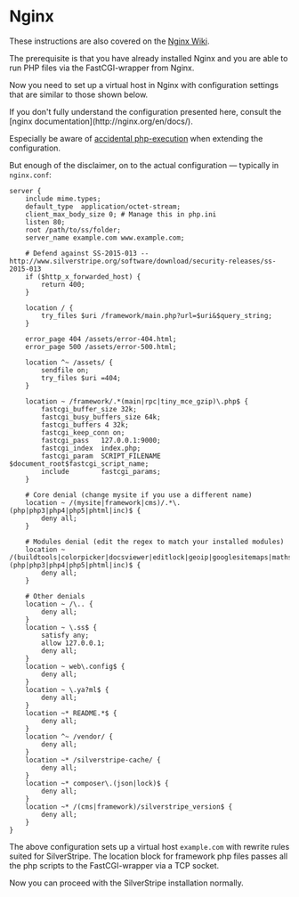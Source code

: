 # Nginx

These instructions are also covered on the
[Nginx Wiki](https://www.nginx.com/resources/wiki/start/topics/recipes/silverstripe/).

The prerequisite is that you have already installed Nginx and you are
able to run PHP files via the FastCGI-wrapper from Nginx.

Now you need to set up a virtual host in Nginx with configuration settings
that are similar to those shown below.

<div class="notice" markdown='1'>
If you don't fully understand the configuration presented here, consult the
[nginx documentation](http://nginx.org/en/docs/).

Especially be aware of [accidental php-execution](https://nealpoole.com/blog/2011/04/setting-up-php-fastcgi-and-nginx-dont-trust-the-tutorials-check-your-configuration/ "Don't trust the tutorials") when extending the configuration.
</div>

But enough of the disclaimer, on to the actual configuration — typically in `nginx.conf`:

	server {
		include mime.types;
		default_type  application/octet-stream;
		client_max_body_size 0; # Manage this in php.ini
		listen 80;
		root /path/to/ss/folder;
		server_name example.com www.example.com;

		# Defend against SS-2015-013 -- http://www.silverstripe.org/software/download/security-releases/ss-2015-013
		if ($http_x_forwarded_host) {
			return 400;
		}

		location / {
			try_files $uri /framework/main.php?url=$uri&$query_string;
		}

		error_page 404 /assets/error-404.html;
		error_page 500 /assets/error-500.html;

		location ^~ /assets/ {
			sendfile on;
			try_files $uri =404;
		}

		location ~ /framework/.*(main|rpc|tiny_mce_gzip)\.php$ {
			fastcgi_buffer_size 32k;
            fastcgi_busy_buffers_size 64k;
            fastcgi_buffers 4 32k;
            fastcgi_keep_conn on;
            fastcgi_pass   127.0.0.1:9000;
            fastcgi_index  index.php;
            fastcgi_param  SCRIPT_FILENAME $document_root$fastcgi_script_name;
            include        fastcgi_params;
		}

		# Core denial (change mysite if you use a different name)
        location ~ /(mysite|framework|cms)/.*\.(php|php3|php4|php5|phtml|inc)$ {
            deny all;
        }

        # Modules denial (edit the regex to match your installed modules)
        location ~ /(buildtools|colorpicker|docsviewer|editlock|geoip|googlesitemaps|mathspamprotection|sortablegridfield|spamprotection|testsession|userforms)/.*\.(php|php3|php4|php5|phtml|inc)$ {
            deny all;
        }
		
        # Other denials
        location ~ /\.. {
            deny all;
        }
        location ~ \.ss$ {
            satisfy any;
            allow 127.0.0.1;
            deny all;
        }
        location ~ web\.config$ {
            deny all;
        }
        location ~ \.ya?ml$ {
            deny all;
        }
        location ~* README.*$ {
            deny all;
        }
        location ^~ /vendor/ {
            deny all;
        }
        location ~* /silverstripe-cache/ {
            deny all;
        }
        location ~* composer\.(json|lock)$ {
            deny all;
        }
        location ~* /(cms|framework)/silverstripe_version$ {
            deny all;
        }
    }

The above configuration sets up a virtual host `example.com` with
rewrite rules suited for SilverStripe. The location block for framework
php files passes all the php scripts to the FastCGI-wrapper via a TCP
socket.

Now you can proceed with the SilverStripe installation normally.
